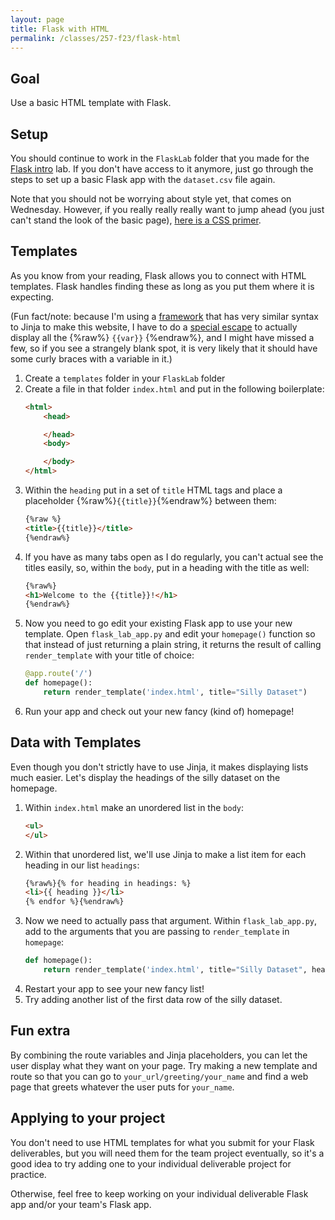 ```yaml
---
layout: page
title: Flask with HTML
permalink: /classes/257-f23/flask-html
---
```


## Goal
Use a basic HTML template with Flask. 

## Setup
You should continue to work in the `FlaskLab` folder that you made for the [Flask intro](flask-intro) lab.
If you don't have access to it anymore, just go through the steps to set up a basic Flask app with the `dataset.csv` file again.

Note that you should not be worrying about style yet, that comes on Wednesday. 
However, if you really really really want to jump ahead (you just can't stand the look of the basic page), [here is a CSS primer](https://learn.shayhowe.com/html-css/building-your-first-web-page/#common-css-terms).

## Templates
As you know from your reading, Flask allows you to connect with HTML templates.
Flask handles finding these as long as you put them where it is expecting.

(Fun fact/note: because I'm using a [framework](https://jekyllrb.com/) that has very similar syntax to Jinja to make this website, I have to do a [special escape](https://www.tomordonez.com/curly-braces-markdown-jekyll/) to actually display all the {%raw%} `{{var}}` {%endraw%}, and I might have missed a few, so if you see a strangely blank spot, it is very likely that it should have some curly braces with a variable in it.)

1. Create a `templates` folder in your `FlaskLab` folder
2. Create a file in that folder `index.html` and put in the following boilerplate:
    ```html
    <html>
        <head>

        </head>
        <body>

        </body>
    </html>
    ```
3. Within the `heading` put in a set of `title` HTML tags and place a placeholder {%raw%}`{{title}}`{%endraw%} between them:
    ```html
    {%raw %}
    <title>{{title}}</title>
    {%endraw%}
    ```
4. If you have as many tabs open as I do regularly, you can't actual see the titles easily, so, within the `body`, put in a heading with the title as well:
    ```html
    {%raw%}
    <h1>Welcome to the {{title}}!</h1>
    {%endraw%}
    ```
5. Now you need to go edit your existing Flask app to use your new template. Open `flask_lab_app.py` and edit your `homepage()` function so that instead of just returning a plain string, it returns the result of calling `render_template` with your title of choice:
    ```python
    @app.route('/')
    def homepage():
        return render_template('index.html', title="Silly Dataset")
    ```
6. Run your app and check out your new fancy (kind of) homepage!

## Data with Templates
Even though you don't strictly have to use Jinja, it makes displaying lists much easier.
Let's display the headings of the silly dataset on the homepage.

1. Within `index.html` make an unordered list in the `body`:
    ```html
    <ul>
    </ul>
    ```
2. Within that unordered list, we'll use Jinja to make a list item for each heading in our list `headings`:
    ```html
    {%raw%}{% for heading in headings: %}
    <li>{{ heading }}</li>
    {% endfor %}{%endraw%}
    ```
3. Now we need to actually pass that argument. Within `flask_lab_app.py`, add to the arguments that you are passing to `render_template` in `homepage`:
    ```python
    def homepage():
        return render_template('index.html', title="Silly Dataset", headings = data[0])
    ```
4. Restart your app to see your new fancy list!
5. Try adding another list of the first data row of the silly dataset.

## Fun extra
By combining the route variables and Jinja placeholders, you can let the user display what they want on your page.
Try making a new template and route so that you can go to `your_url/greeting/your_name` and find a web page that greets whatever the user puts for `your_name`.

## Applying to your project
You don't need to use HTML templates for what you submit for your Flask deliverables, but you will need them for the team project eventually, so it's a good idea to try adding one to your individual deliverable project for practice.

Otherwise, feel free to keep working on your individual deliverable Flask app and/or your team's Flask app.
